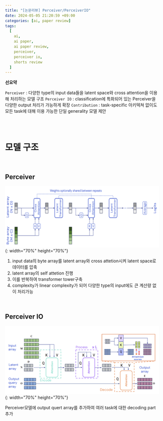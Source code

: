 ```yaml
---
title: "[논문리뷰] Perceiver/PerceiverIO"
date: 2024-05-05 21:20:59 +09:00
categories: [ai, paper review]
tags:
  [
    ai,
    ai paper,
    ai paper review,
    perceiver,
    perceiver io,
    shorts review
  ]
---
```


**선요약**

`Perceiver` : 다양한 type의 input data들을 latent space와 cross attention을 이용해 처리하는 모델 구조
`Perceiver IO` : classification에 특화되어 있는 Perceiver을 다양한 output 처리가 가능하게 확장
`Contribution` : task-specific 아키텍쳐 없이도 모든 task에 대해 이용 가능한 단일 generality 모델 제안

<br/>
<br/>

# **모델 구조**
<br/>

## **Perceiver**

![perceiver](/assets/img/paper/perceiver/perceiver1.png){: width="70%" height="70%"}


1. input data의 byte array를 latent array와 cross attetion시켜 latent space로 데이터를 압축
2. latent array의 self attetion 진행
3. 이를 반복하여 transformer tower구축
4. complexity가 linear complexity가 되어 다양한 type의 input에도 큰 계산량 없이 처리가능
<br/>

## **Perceiver IO**

![perceiverio](/assets/img/paper/perceiver/perceiverio1.png){: width="70%" height="70%"}

Perceiver모델에 output quert array를 추가하여 여러 task에 대한 decoding part추가